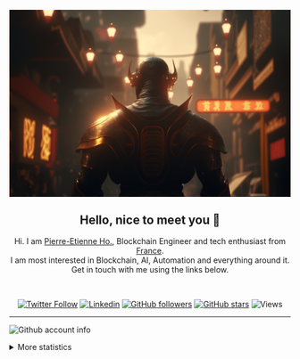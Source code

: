 <p align="center">
    <img align="center" alt="visitors" src="./profile_animation.png" />
</p>

<div align="center">
    
## Hello, nice to meet you 👋
    
Hi. I am [Pierre-Etienne Ho.](https://www.linkedin.com/in/blockchain-pierre-etienne-de/), Blockchain Engineer and tech enthusiast from
[France](https://en.wikipedia.org/wiki/France). <br/>I am most interested in Blockchain, AI, Automation and everything around it. Get in touch with me using the links below.
    
<br/>
    
[![Twitter Follow](https://img.shields.io/twitter/follow/hopierrot?style=flat&colorA=225fb2&colorB=225fb2&logo=twitter&logoColor=white)](https://twitter.com/intent/follow?screen_name=hopierrot)
[![Linkedin](https://img.shields.io/badge/LinkedIn-0077B5?style=for-the-badge&logo=linkedin&logoColor=white&style=flat&color=225fb2)](https://www.linkedin.com/in/blockchain-pierre-etienne-de/)
[![GitHub followers](https://img.shields.io/github/followers/hoppierot?style=flat&colorA=225fb2&colorB=225fb2&label=Follow)](https://github.com/pierrot498)
[![GitHub stars](https://img.shields.io/github/stars/pierrot498?style=flat&colorA=225fb2&colorB=225fb2)](https://github.com/pierrot498)
![Views](https://komarev.com/ghpvc/?username=pierrot498P&color=225fb2)
</div>

<hr>

![Github account info](https://metrics.lecoq.io/pierrot498?template=classic&config.timezone=France)

<details><summary>More statistics</summary>

![Github statistics](https://github-readme-stats.vercel.app/api?username=pierrot498&show_icons=true)

![Used languages](https://github-readme-stats.vercel.app/api/top-langs/?username=pierrot498&layout=compact)

</details>
